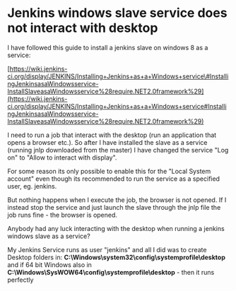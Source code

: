 # Jenkins windows slave service does not interact with desktop

I have followed this guide to install a jenkins slave on windows 8 as a service:

[https://wiki.jenkins-ci.org/display/JENKINS/Installing+Jenkins+as+a+Windows+service\#InstallingJenkinsasaWindowsservice-InstallSlaveasaWindowsservice%28require.NET2.0framework%29](https://wiki.jenkins-ci.org/display/JENKINS/Installing+Jenkins+as+a+Windows+service#InstallingJenkinsasaWindowsservice-InstallSlaveasaWindowsservice%28require.NET2.0framework%29)

I need to run a job that interact with the desktop \(run an application that opens a browser etc.\). So after I have installed the slave as a service \(running jnlp downloaded from the master\) I have changed the service "Log on" to "Allow to interact with display".

For some reason its only possible to enable this for the "Local System account" even though its recommended to run the service as a specified user, eg. jenkins.

But nothing happens when I execute the job, the browser is not opened. If I instead stop the service and just launch the slave through the jnlp file the job runs fine - the browser is opened.

Anybody had any luck interacting with the desktop when running a jenkins windows slave as a service?

 My Jenkins Service runs as user "jenkins" and all I did was to create Desktop folders in: **C:\Windows\system32\config\systemprofile\desktop** and if 64 bit Windows also in **C:\Windows\SysWOW64\config\systemprofile\desktop** - then it runs perfectly

